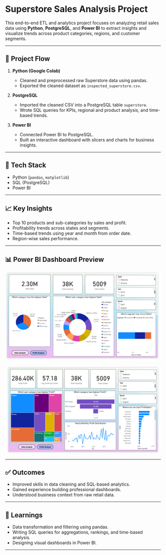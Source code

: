 
# Superstore Sales Analysis Project

This end-to-end ETL and analytics project focuses on analyzing retail sales data using **Python**, **PostgreSQL**, and **Power BI** to extract insights and visualize trends across product categories, regions, and customer segments.

---

## 🚀 Project Flow

1. **Python (Google Colab)**
   - Cleaned and preprocessed raw Superstore data using pandas.
   - Exported the cleaned dataset as `inspected_superstore.csv`.

2. **PostgreSQL**
   - Imported the cleaned CSV into a PostgreSQL table `superstore`.
   - Wrote SQL queries for KPIs, regional and product analysis, and time-based trends.

3. **Power BI**
   - Connected Power BI to PostgreSQL.
   - Built an interactive dashboard with slicers and charts for business insights.

---

## 🧰 Tech Stack
- Python (`pandas`, `matplotlib`)
- SQL (PostgreSQL)
- Power BI

---

## 📈 Key Insights
- Top 10 products and sub-categories by sales and profit.
- Profitability trends across states and segments.
- Time-based trends using year and month from order date.
- Region-wise sales performance.

---

## 📊 Power BI Dashboard Preview

![Dashboard 1](Retail%20Sales%20Analysis/PowerBI/dashboard1.png)

![Dashboard 2](Retail%20Sales%20Analysis/PowerBI/dashboard2.png)


---

## ✅ Outcomes
- Improved skills in data cleaning and SQL-based analytics.
- Gained experience building professional dashboards.
- Understood business context from raw retail data.

---

## 📘 Learnings
- Data transformation and filtering using pandas.
- Writing SQL queries for aggregations, rankings, and time-based analysis.
- Designing visual dashboards in Power BI.

---


